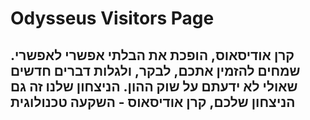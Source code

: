 # Odysseus Visitors Page

## קרן אודיסאוס, הופכת את הבלתי אפשרי לאפשרי. שמחים להזמין אתכם, לבקר, ולגלות דברים חדשים שאולי לא ידעתם על שוק ההון. הניצחון שלנו זה גם הניצחון שלכם, קרן אודיסאוס - השקעה טכנולוגית
